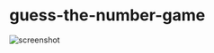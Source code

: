 # guess-the-number-game
 
 ![screenshot](https://user-images.githubusercontent.com/65709443/132797228-6a4d2b02-ae08-4127-aed0-f81492b20cb4.png)

